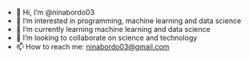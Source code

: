 - 👋 Hi, I’m @ninabordo03
- 👀 I’m interested in programming, machine learning and data science
- 🌱 I’m currently learning machine learning and data science
- 💞️ I’m looking to collaborate on science and technology
- 📫 How to reach me: ninabordo03@gmail.com
